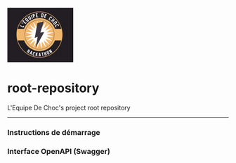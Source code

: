 

![](logo_equipe.png) 
# root-repository

L'Equipe De Choc's project root repository

------

### Instructions de démarrage



### Interface OpenAPI (Swagger)
